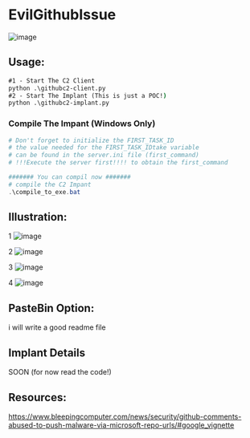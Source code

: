# EvilGithubIssue
![image](https://github.com/gokupwn/EvilGithubIssue/assets/76757267/8f430adf-8b87-442d-98e9-da8ca311fe64)

## Usage:
```cmd
#1 - Start The C2 Client
python .\githubc2-client.py
#2 - Start The Implant (This is just a POC!)
python .\githubc2-implant.py
```

### Compile The Impant (Windows Only)
```powershell
# Don't forget to initialize the FIRST_TASK_ID 
# the value needed for the FIRST_TASK_IDtake variable 
# can be found in the server.ini file (first_command)
# !!!Execute the server first!!!! to obtain the first_command

####### You can compil now #######
# compile the C2 Impant
.\compile_to_exe.bat
```




##  Illustration:
1
![image](https://github.com/gokupwn/EvilGithubIssue/assets/76757267/ec40a77c-2d5b-4422-a6dc-0b0db9f54c0b)

2
![image](https://github.com/gokupwn/EvilGithubIssue/assets/76757267/b7e90c8e-7cc3-4b57-b3e2-d9be7db0003c)

3
![image](https://github.com/gokupwn/EvilGithubIssue/assets/76757267/bec60240-18b9-4943-b6a3-53b927d9c44b)

4
![image](https://github.com/gokupwn/EvilGithubIssue/assets/76757267/e93b7077-e5e5-4bf6-a578-d6f502c06176)

## PasteBin Option:
i will write a good readme file

## Implant Details
SOON (for now read the code!)
## Resources:
https://www.bleepingcomputer.com/news/security/github-comments-abused-to-push-malware-via-microsoft-repo-urls/#google_vignette
